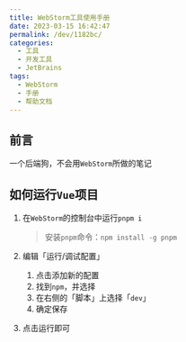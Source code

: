 ```yaml
---
title: WebStorm工具使用手册
date: 2023-03-15 16:42:47
permalink: /dev/1182bc/
categories:
  - 工具
  - 开发工具
  - JetBrains
tags:
  - WebStorm
  - 手册
  - 帮助文档
---
```


## 前言

一个后端狗，不会用`WebStorm`所做的笔记

<!-- more -->

<InArticleAdsense
    data-ad-client="ca-pub-1725717718088510"
    data-ad-slot="7426219401">
</InArticleAdsense>


## 如何运行`Vue`项目

1. 在`WebStorm`的控制台中运行`pnpm i`
   
   > 安装`pnpm`命令：`npm install -g pnpm`

2. 编辑「运行/调试配置」
   
   1. 点击添加新的配置
   2. 找到`npm`，并选择
   3. 在右侧的「脚本」上选择「`dev`」
   4. 确定保存

3. 点击运行即可

